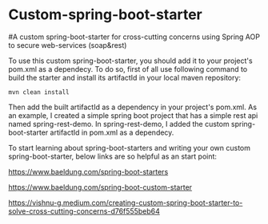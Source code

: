 # Custom-spring-boot-starter
 #A custom spring-boot-starter for cross-cutting concerns using Spring AOP to secure web-services (soap&amp;rest)
 
 To use this custom spring-boot-starter, you should add it to your project's pom.xml as a dependecy. To do so, first of all use following command to build the starter and install its artifactId in your local maven repository:

`mvn clean install`

 Then add the built artifactId as a dependency in your project's pom.xml. As an example, I created a simple spring boot project that has a simple rest api named spring-rest-demo. In spring-rest-demo, I added the custom spring-boot-starter artifactId in pom.xml as a dependecy.
 
 To start learning about spring-boot-starters and writing your own custom spring-boot-starter, below links are so helpful as an start point:
 
 
https://www.baeldung.com/spring-boot-starters

https://www.baeldung.com/spring-boot-custom-starter

https://vishnu-g.medium.com/creating-custom-spring-boot-starter-to-solve-cross-cutting-concerns-d76f555beb64

